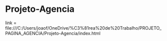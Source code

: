 # Projeto-Agencia
link = file:///C:/Users/joaof/OneDrive/%C3%81rea%20de%20Trabalho/PROJETO_PAGINA_AGENCIA/Projeto-Agencia/index.html

